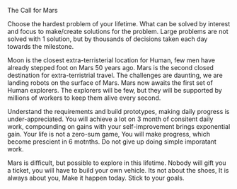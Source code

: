 The Call for Mars

Choose the hardest problem of your lifetime. What can be solved by interest and focus
to make/create solutions for the problem. Large problems are not solved with 1 solution, 
but by thousands of decisions taken each day towards the milestone.

Moon is the closest extra-terristerial location for Human, 
few men have already stepped foot on Mars 50 years ago. 
Mars is the second closed destination for extra-terristrial travel. The challenges are daunting, 
we are landing robots on the surface of Mars. Mars now awaits the first set of Human explorers.
The explorers will be few, but they will be supported by millions of workers to keep them alive every second.

Understand the requirements and build prototypes, making daily progress is under-appreciated. 
You will achieve a lot on 3 month of consitent daily work, compounding on gains with your self-improvement brings exponential gain. 
Your life is not a zero-sum game, You will make progress, which become prescient in 6 motnths. Do not give up doing simple imporatant work.

Mars is difficult, but possible to explore in this lifetime. Nobody will gift you a ticket, you will have to build your own vehicle. 
Its not about the shoes, It is always about you, Make it happen today. Stick to your goals.